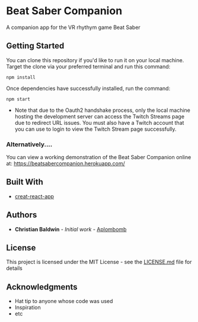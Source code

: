 # Beat Saber Companion

A companion app for the VR rhythym game Beat Saber

## Getting Started

You can clone this repository if you'd like to run it on your local machine.
Target the clone via your preferred terminal and run this command:

```
npm install
```

Once dependencies have successfully installed, run the command:

```
npm start
```

- Note that due to the Oauth2 handshake process, only the local machine hosting the development
  server can access the Twitch Streams page due to redirect URL issues. You must also have a Twitch
  account that you can use to login to view the Twitch Stream page successfully.

### Alternatively....

You can view a working demonstration of the Beat Saber Companion online at:
https://beatsabercompanion.herokuapp.com/

## Built With

- [creat-react-app](https://github.com/facebook/create-react-app)

## Authors

- **Christian Baldwin** - _Initial work_ - [Aplombomb](https://github.com/Aplombomb)

## License

This project is licensed under the MIT License - see the [LICENSE.md](LICENSE.md) file for details

## Acknowledgments

- Hat tip to anyone whose code was used
- Inspiration
- etc
